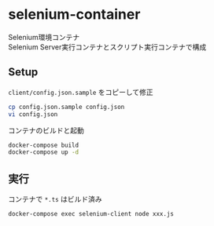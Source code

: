 # selenium-container

Selenium環境コンテナ  
Selenium Server実行コンテナとスクリプト実行コンテナで構成

## Setup

`client/config.json.sample` をコピーして修正

```sh
cp config.json.sample config.json
vi config.json
```

コンテナのビルドと起動

```sh
docker-compose build
docker-compose up -d
```

## 実行

コンテナで `*.ts` はビルド済み

```sh
docker-compose exec selenium-client node xxx.js
```


